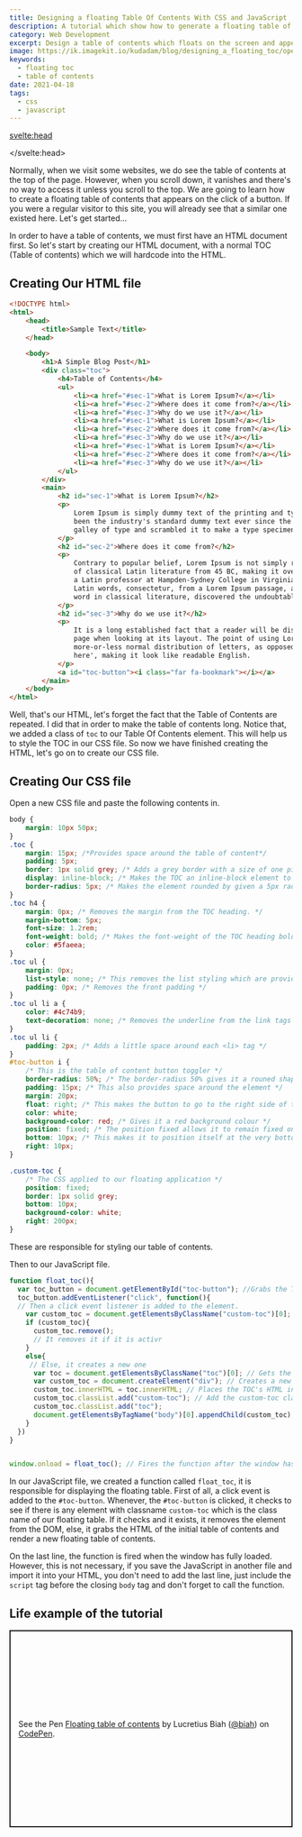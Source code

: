 ```yaml
---
title: Designing a floating Table Of Contents With CSS and JavaScript
description: A tutorial which show how to generate a floating table of contents
category: Web Development
excerpt: Design a table of contents which floats on the screen and appears on the click of a button
image: https://ik.imagekit.io/kudadam/blog/designing_a_floating_toc/open_book.jpg
keywords:
  - floating toc
  - table of contents
date: 2021-04-18
tags:
  - css
  - javascript
---
```


<svelte:head>

<script async src="https://cpwebassets.codepen.io/assets/embed/ei.js"></script>

</svelte:head>

Normally, when we visit some websites, we do see the table of contents at the top of the page. However, when you scroll down, it vanishes and there's no way to access it unless you scroll to the top.
We are going to learn how to create a floating table of contents that appears on the click of a button. If you were a regular visitor to this site, you will already see that a similar one existed here.
Let's get started...

In order to have a table of contents, we must first have an HTML document first. So let's start by creating our HTML document, with a normal TOC (Table of contents) which we will hardcode into the HTML.

## Creating Our HTML file

```html
<!DOCTYPE html>
<html>
	<head>
		<title>Sample Text</title>
	</head>

	<body>
		<h1>A Simple Blog Post</h1>
		<div class="toc">
			<h4>Table of Contents</h4>
			<ul>
				<li><a href="#sec-1">What is Lorem Ipsum?</a></li>
				<li><a href="#sec-2">Where does it come from?</a></li>
				<li><a href="#sec-3">Why do we use it?</a></li>
				<li><a href="#sec-1">What is Lorem Ipsum?</a></li>
				<li><a href="#sec-2">Where does it come from?</a></li>
				<li><a href="#sec-3">Why do we use it?</a></li>
				<li><a href="#sec-1">What is Lorem Ipsum?</a></li>
				<li><a href="#sec-2">Where does it come from?</a></li>
				<li><a href="#sec-3">Why do we use it?</a></li>
			</ul>
		</div>
		<main>
			<h2 id="sec-1">What is Lorem Ipsum?</h2>
			<p>
				Lorem Ipsum is simply dummy text of the printing and typesetting industry. Lorem Ipsum has
				been the industry's standard dummy text ever since the 1500s, when an unknown printer took a
				galley of type and scrambled it to make a type specimen book.
			</p>
			<h2 id="sec-2">Where does it come from?</h2>
			<p>
				Contrary to popular belief, Lorem Ipsum is not simply random text. It has roots in a piece
				of classical Latin literature from 45 BC, making it over 2000 years old. Richard McClintock,
				a Latin professor at Hampden-Sydney College in Virginia, looked up one of the more obscure
				Latin words, consectetur, from a Lorem Ipsum passage, and going through the cites of the
				word in classical literature, discovered the undoubtable source.
			</p>
			<h2 id="sec-3">Why do we use it?</h2>
			<p>
				It is a long established fact that a reader will be distracted by the readable content of a
				page when looking at its layout. The point of using Lorem Ipsum is that it has a
				more-or-less normal distribution of letters, as opposed to using 'Content here, content
				here', making it look like readable English.
			</p>
			<a id="toc-button"><i class="far fa-bookmark"></i></a>
		</main>
	</body>
</html>
```

Well, that's our HTML, let's forget the fact that the Table of Contents are repeated. I did that in order to make the table of contents long. Notice that, we added a class of `toc` to our Table Of Contents element. This will help us to style the TOC in our CSS file.
So now we have finished creating the HTML, let's go on to create our CSS file.

## Creating Our CSS file

Open a new CSS file and paste the following contents in.

```css
body {
	margin: 10px 50px;
}
.toc {
	margin: 15px; /*Provides space around the table of content*/
	padding: 5px;
	border: 1px solid grey; /* Adds a grey border with a size of one pixel. */
	display: inline-block; /* Makes the TOC an inline-block element to prevent it from taking the while space */
	border-radius: 5px; /* Makes the element rounded by given a 5px radius*/
}
.toc h4 {
	margin: 0px; /* Removes the margin from the TOC heading. */
	margin-bottom: 5px;
	font-size: 1.2rem;
	font-weight: bold; /* Makes the font-weight of the TOC heading bold */
	color: #5faeea;
}
.toc ul {
	margin: 0px;
	list-style: none; /* This removes the list styling which are provided by default */
	padding: 0px; /* Removes the front padding */
}
.toc ul li a {
	color: #4c74b9;
	text-decoration: none; /* Removes the underline from the link tags */
}
.toc ul li {
	padding: 2px; /* Adds a little space around each <li> tag */
}
#toc-button i {
	/* This is the table of content button toggler */
	border-radius: 50%; /* The border-radius 50% gives it a rouned shape */
	padding: 15px; /* This also provides space around the element */
	margin: 20px;
	float: right; /* This makes the button to go to the right side of the screen, you can change it to left if you want it to place your button on the left side of the screen */
	color: white;
	background-color: red; /* Gives it a red background colour */
	position: fixed; /* The position fixed allows it to remain fixed on a part of the screen. */
	bottom: 10px; /* This makes it to position itself at the very bottom of the screen. 10px from the bottom  */
	right: 10px;
}

.custom-toc {
	/* The CSS applied to our floating application */
	position: fixed;
	border: 1px solid grey;
	bottom: 10px;
	background-color: white;
	right: 200px;
}
```

These are responsible for styling our table of contents.

Then to our JavaScript file.

```javascript
function float_toc(){
  var toc_button = document.getElementById("toc-button"); //Grabs the TOC button toggler
  toc_button.addEventListener("click", function(){
  // Then a click event listener is added to the element.
    var custom_toc = document.getElementsByClassName("custom-toc")[0]; // Checks to see if the floating TOC is active
    if (custom_toc){
      custom_toc.remove();
      // It removes it if it is activr
    }
    else{
     // Else, it creates a new one
      var toc = document.getElementsByClassName("toc")[0]; // Gets the contents (HTML) of the already made TOc
      var custom_toc = document.createElement("div"); // Creates a new div element
      custom_toc.innerHTML = toc.innerHTML; // Places the TOC's HTML in the new element created
      custom_toc.classList.add("custom-toc"); // Add the custom-toc class to the element
      custom_toc.classList.add("toc");
      document.getElementsByTagName("body")[0].appendChild(custom_toc); // Appends the newly created element to the body of the HTML
    }
  })
}


window.onload = float_toc(); // Fires the function after the window has finished loading
```

In our JavaScript file, we created a function called `float_toc`, it is responsible for displaying the floating table. First of all, a click event is added to the `#toc-button`. Whenever, the `#toc-button` is clicked, it checks to see if there is any element with classname `custom-toc` which is the class name of our floating table. If it checks and it exists, it removes the element from the DOM, else, it grabs the HTML of the initial table of contents and render a new floating table of contents.

On the last line, the function is fired when the window has fully loaded. However, this is not necessary, if you save the JavaScript in another file and import it into your HTML, you don't need to add the last line, just include the `script` tag before the closing `body` tag and don't forget to call the function.

## Life example of the tutorial

<p class="codepen mb-5 mt-3" data-height="350" data-theme-id="dark" data-default-tab="html,result" data-user="biah" data-slug-hash="jOypexa" data-preview="true" style="height: 350px; box-sizing: border-box; display: flex; align-items: center; justify-content: center; border: 2px solid; margin: 1em 0; padding: 1em;" data-pen-title="Floating table of contents">
  <span>See the Pen <a href="https://codepen.io/biah/pen/jOypexa">
  Floating table of contents</a> by Lucretius Biah (<a href="https://codepen.io/biah">@biah</a>)
  on <a href="https://codepen.io">CodePen</a>.</span>
</p>
<script async src="https://cpwebassets.codepen.io/assets/embed/ei.js"></script>
